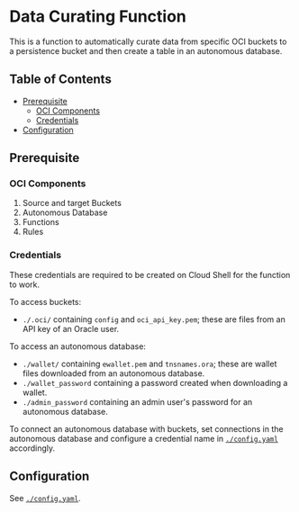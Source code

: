 # Data Curating Function

This is a function to automatically curate data from specific OCI buckets to a persistence bucket and then
create a table in an autonomous database.

## Table of Contents

<!-- vim-markdown-toc GFM -->

* [Prerequisite](#prerequisite)
    * [OCI Components](#oci-components)
    * [Credentials](#credentials)
* [Configuration](#configuration)

<!-- vim-markdown-toc -->

## Prerequisite

### OCI Components

1.  Source and target Buckets
2.  Autonomous Database
3.  Functions
4.  Rules

### Credentials

These credentials are required to be created on Cloud Shell for the function to work.

To access buckets:

- `./.oci/` containing `config` and `oci_api_key.pem`; these are files from an API key of an Oracle user.

To access an autonomous database:

- `./wallet/` containing `ewallet.pem` and `tnsnames.ora`; these are wallet files downloaded from an autonomous
database.
- `./wallet_password` containing a password created when downloading a wallet.
- `./admin_password` containing an admin user's password for an autonomous database.

To connect an autonomous database with buckets, set connections in the autonomous database and configure a
credential name in [`./config.yaml`][config] accordingly.

## Configuration

See [`./config.yaml`][config].


<!-- internal -->
[config]: ./config.yaml
